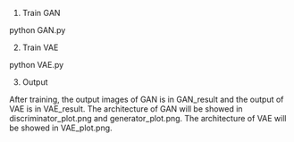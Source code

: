 1. Train GAN

python GAN.py

2. Train VAE

python VAE.py

3. Output

After training, the output images of GAN is in GAN_result and the output of VAE is in VAE_result.
The architecture of GAN will be showed in discriminator_plot.png and generator_plot.png.
The architecture of VAE will be showed in VAE_plot.png.
